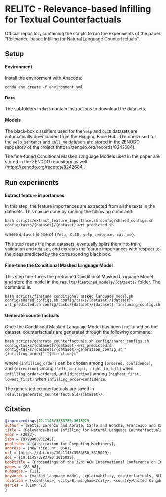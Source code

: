 # RELITC - Relevance-based Infilling for Textual Counterfactuals

Official repository containing the scripts to run the experiments of the paper "Relevance-based Infilling for Natural Language Counterfactuals".


## Setup

#### Environment

Install the environment with Anacoda:

```
conda env create -f environment.yml
```

#### Data

The subfolders in `data` contain instructions to download the datasets.


#### Models

The black-box classifiers used for the `Yelp` and `OLID` datasets are automatically downloaded from the Hugging Face Hub. The ones used for the `yelp_sentence` and `call_me` datasets are stored in the ZENODO repository of the project (https://zenodo.org/records/8242684).

The fine-tuned Conditional Masked Language Models used in the paper are stored in the ZENODO repository as well (https://zenodo.org/records/8242684).


## Run experiments

#### Extract feature importances

In this step, the feature importances are extracted from all the texts in the datasets. This can be done by running the following command:

```
bash scripts/extract_feature_importance.sh config/shared_configs.sh config/tasks/{dataset}/{dataset}-wrt_predicted.sh
```

where `dataset` is one of `{Yelp, OLID, yelp_sentence, call_me}`.

This step reads the input datasets, eventually splits them into train, validation and test set, and extracts the feature importances with respect to the class predicted by the corresponding black box.


#### Fine-tune the Conditional Masked Language Model

This step fine-tunes the pretrained Conditional Masked Language Model and store the model in the `results/finetuned_models/{dataset}/` folder. The command is:

```
bash scripts/finetune_conditional_masked_language_model.sh config/shared_configs.sh config/tasks/{dataset}/{dataset}-wrt_predicted.sh config/tasks/{dataset}/{dataset}-finetuning_config.sh
```


#### Generate counterfactuals

Once the Conditional Masked Language Model has been fine-tuned on the dataset, counterfactuals are generated through the following command:

```
bash scripts/generate_counterfactuals.sh config/shared_configs.sh config/tasks/{dataset}/{dataset}-wrt_predicted.sh config/tasks/{dataset}/{dataset}-generation_config.sh "{infilling_order}" "{direction}t"
```

where `{infilling_order}` can be chosen among `[ordered, confidence]`, and `{direction}` among `[left_to_right, right_to_left]` when `infilling_order=ordered`, and `{direction}` among `[highest_first, lowest_first]` when `infilling_order=confidence`.

The generated counterfactuals are saved in `results/generated_counterfactuals/{dataset}/`.


## Citation

```bibtex
@inproceedings{10.1145/3583780.3615029,
author = {Betti, Lorenzo and Abrate, Carlo and Bonchi, Francesco and Kaltenbrunner, Andreas},
title = {Relevance-based Infilling for Natural Language Counterfactuals},
year = {2023},
isbn = {9798400701245},
publisher = {Association for Computing Machinery},
address = {New York, NY, USA},
url = {https://doi.org/10.1145/3583780.3615029},
doi = {10.1145/3583780.3615029},
booktitle = {Proceedings of the 32nd ACM International Conference on Information and Knowledge Management},
pages = {88–98},
numpages = {11},
keywords = {masked language model, explainability, counterfactuals, NLP},
location = {<conf-loc>, <city>Birmingham</city>, <country>United Kingdom</country>, </conf-loc>},
series = {CIKM '23}
}
```
